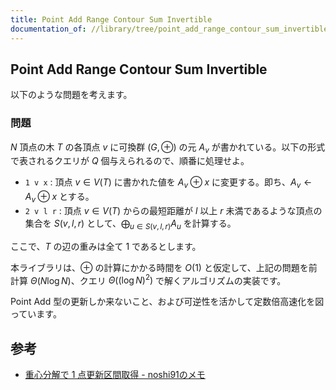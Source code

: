 ```yaml
---
title: Point Add Range Contour Sum Invertible
documentation_of: //library/tree/point_add_range_contour_sum_invertible.hpp
---
```

## Point Add Range Contour Sum Invertible

以下のような問題を考えます。

### 問題

$N$ 頂点の木 $T$ の各頂点 $v$ に可換群 $(G,\oplus)$ の元 $A _ v$ が書かれている。以下の形式で表されるクエリが $Q$ 個与えられるので、順番に処理せよ。

- `1 v x` : 頂点 $v\in V(T)$ に書かれた値を $A _ v \oplus x$ に変更する。即ち、$A _ v \leftarrow A _ v \oplus x$ とする。
- `2 v l r` : 頂点 $v\in V(T)$ からの最短距離が $l$ 以上 $r$ 未満であるような頂点の集合を $S(v,l,r)$ として、$\displaystyle \bigoplus _ { u \in S (v,l, r) } A _ u$ を計算する。

ここで、$T$ の辺の重みは全て $1$ であるとします。

本ライブラリは、$\oplus$ の計算にかかる時間を $O(1)$ と仮定して、上記の問題を前計算 $\Theta(N \log N)$、クエリ $\Theta( (\log N) ^ 2 )$ で解くアルゴリズムの実装です。

Point Add 型の更新しか来ないこと、および可逆性を活かして定数倍高速化を図っています。

## 参考

- [重心分解で 1 点更新区間取得 - noshi91のメモ](https://noshi91.hatenablog.com/entry/2022/03/27/042143)